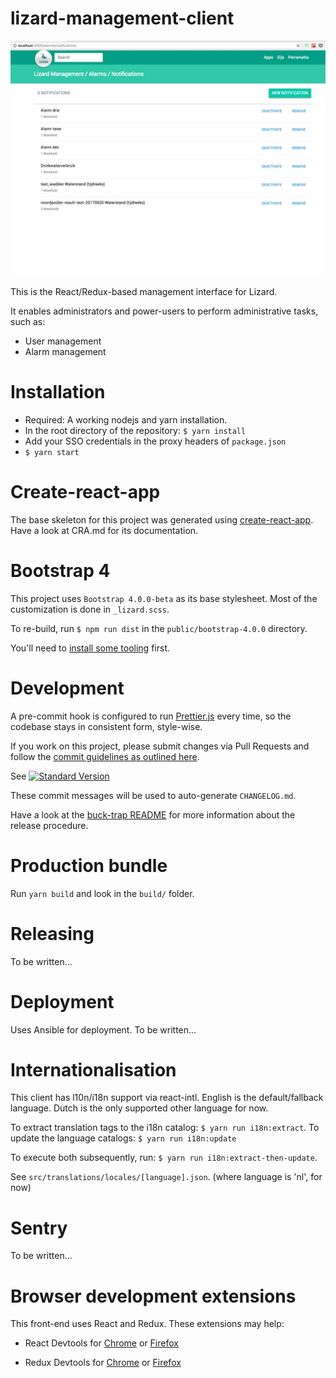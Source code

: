 
lizard-management-client
========================

![Screenshot](https://raw.githubusercontent.com/nens/lizard-management-client/master/screenshot.jpg?token=AAAcGWEdm9ezSIyVUaNIkOxDiImLdpkOks5Z3cBuwA%3D%3D)

This is the React/Redux-based management interface for Lizard.

It enables administrators and power-users to perform administrative tasks, such as:

- User management
- Alarm management


Installation
============

- Required: A working nodejs and yarn installation.
- In the root directory of the repository: `$ yarn install`
- Add your SSO credentials in the proxy headers of `package.json`
- `$ yarn start`


Create-react-app
================

The base skeleton for this project was generated using [create-react-app](https://github.com/facebookincubator/create-react-app). Have a look at CRA.md for its documentation.


Bootstrap 4
===========

This project uses `Bootstrap 4.0.0-beta` as its base stylesheet. Most of the customization is done in `_lizard.scss`.

To re-build, run `$ npm run dist` in the `public/bootstrap-4.0.0` directory.

You'll need to [install some tooling](https://getbootstrap.com/docs/4.0/getting-started/build-tools/#tooling-setup) first.


Development
===========

A pre-commit hook is configured to run [Prettier.js](https://github.com/prettier/prettier) every time, so the codebase stays in consistent form, style-wise.

If you work on this project, please submit changes via Pull Requests and follow the [commit guidelines as outlined here](https://github.com/conventional-changelog/standard-version#commit-message-convention-at-a-glance).

See [![Standard Version](https://img.shields.io/badge/release-standard%20version-brightgreen.svg)](https://github.com/conventional-changelog/standard-version)

These commit messages will be used to auto-generate `CHANGELOG.md`.

Have a look at the [buck-trap README](https://github.com/nens/buck-trap/blob/master/README.md) for more information about the release procedure.


Production bundle
=================

Run `yarn build` and look in the `build/` folder.


Releasing
=========

To be written...


Deployment
==========

Uses Ansible for deployment.
To be written...


Internationalisation
====================

This client has l10n/i18n support via react-intl.
English is the default/fallback language.
Dutch is the only supported other language for now.

To extract translation tags to the i18n catalog: `$ yarn run i18n:extract`.
To update the language catalogs: `$ yarn run i18n:update`

To execute both subsequently, run: `$ yarn run i18n:extract-then-update`.

See `src/translations/locales/[language].json`. (where language is 'nl', for now)


Sentry
======

To be written...


Browser development extensions
==============================

This front-end uses React and Redux. These extensions may help:

- React Devtools for [Chrome](https://chrome.google.com/webstore/detail/react-developer-tools/fmkadmapgofadopljbjfkapdkoienihi?hl=en) or [Firefox](https://addons.mozilla.org/en-US/firefox/addon/react-devtools/)

- Redux Devtools for [Chrome](https://chrome.google.com/webstore/detail/redux-devtools/lmhkpmbekcpmknklioeibfkpmmfibljd?hl=en) or [Firefox](https://addons.mozilla.org/en-Gb/firefox/addon/remotedev/)
